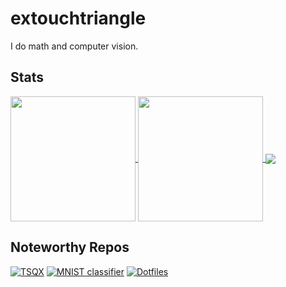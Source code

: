 # extouchtriangle

I do math and computer vision.

## Stats

<!---![my stats](https://extouchtriangle-readme-stats.vercel.app/api?username=extouchtriangle&theme=tokyonight&show_icons=true&border_color=43c2b2)
![my preferred languages](https://extouchtriangle-readme-stats.vercel.app/api/top-langs/?username=extouchtriangle&theme=tokyonight&show_icons=true&border_color=43c2b2&layout=donut)--->
<a href="https://github.com/extouchtriangle">
  <img height=200 align="center" src="https://extouchtriangle-readme-stats.vercel.app/api?username=extouchtriangle&theme=tokyonight&show_icons=true&border_color=43c2b2&locale=en&rank_icon=github" />
</a>
<a href="https://github.com/extouchtriangle?tab=repositories">
  <img height=200 align="center" src="https://extouchtriangle-readme-stats.vercel.app/api/top-langs/?username=extouchtriangle&theme=tokyonight&show_icons=true&border_color=43c2b2&layout=donut&exclude_repo=dotfiles" />
</a>
<a href="https://github.com/extouchtriangle">
  <img align="center" src="https://dxtouchtriangle-readme-streak-stats.vercel.app?user=extouchtriangle&theme=tokyonight&border=43c2b2" />
</a>

## Noteworthy Repos

[![TSQX](https://extouchtriangle-readme-stats.vercel.app/api/pin/?username=extouchtriangle&repo=tree-sitter-tsqx&theme=tokyonight&border_color=43c2b2&show_owner=true)](https://github.com/extouchtriangle/tree-sitter-tsqx)
[![MNIST classifier](https://extouchtriangle-readme-stats.vercel.app/api/pin/?username=extouchtriangle&repo=mnist-classifier&theme=tokyonight&border_color=43c2b2&show_owner=true)](https://github.com/extouchtriangle/mnist-classifier)
[![Dotfiles](https://extouchtriangle-readme-stats.vercel.app/api/pin/?username=extouchtriangle&repo=dotfiles&theme=tokyonight&border_color=43c2b2&locale=en&show_owner=true)](https://github.com/extouchtriangle/dotfiles)
